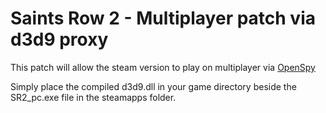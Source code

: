 # Saints Row 2 - Multiplayer patch via d3d9 proxy

This patch will allow the steam version to play on multiplayer via [OpenSpy](https://github.com/chc/openspy-core-v2)

Simply place the compiled d3d9.dll in your game directory beside the SR2_pc.exe file in the steamapps folder.

